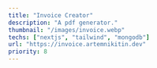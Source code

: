 ```yaml
---
title: "Invoice Creator"
description: "A pdf generator."
thumbnail: "/images/invoice.webp"
techs: ["nextjs", "tailwind", "mongodb"]
url: "https://invoice.artemnikitin.dev"
priority: 8
---
```

